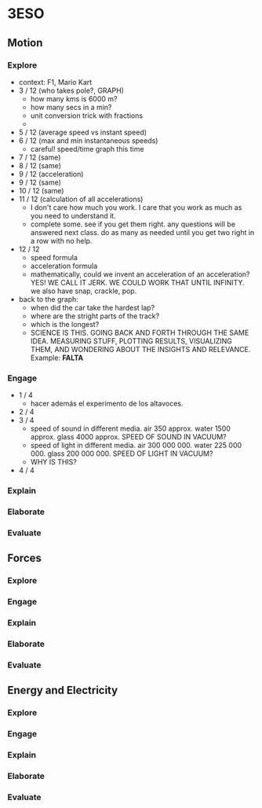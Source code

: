 # 3ESO

## Motion

### Explore
- context: F1, Mario Kart
- 3 / 12 (who takes pole?, GRAPH)
    - how many kms is 6000 m?
    - how many secs in a min?
    - unit conversion trick with fractions
    - 
- 5 / 12 (average speed vs instant speed)
- 6 / 12 (max and min instantaneous speeds)
    - careful! speed/time graph this time
- 7 / 12 (same)
- 8 / 12 (same)
- 9 / 12 (acceleration)
- 9 / 12 (same)
- 10 / 12 (same)
- 11 / 12 (calculation of all accelerations)
    - I don't care how much you work. I care that you work as much as you need to understand it.
    - complete some. see if you get them right. any questions will be answered next class. do as many as needed until you get two right in a row with no help.
- 12 / 12
    - speed formula
    - acceleration formula
    - mathematically, could we invent an acceleration of an acceleration? YES! WE CALL IT JERK. WE COULD WORK THAT UNTIL INFINITY. we also have snap, crackle, pop.
- back to the graph:
    - when did the car take the hardest lap?
    - where are the stright parts of the track?
    - which is the longest?
    - SCIENCE IS THIS. GOING BACK AND FORTH THROUGH THE SAME IDEA. MEASURING STUFF, PLOTTING RESULTS, VISUALIZING THEM, AND WONDERING ABOUT THE INSIGHTS AND RELEVANCE. Example: **FALTA**

### Engage
- 1 / 4
    - hacer además el experimento de los altavoces.
- 2 / 4
- 3 / 4
    - speed of sound in different media. air 350 approx. water 1500 approx. glass 4000 approx. SPEED OF SOUND IN VACUUM?
    - speed of light in different media. air 300 000 000. water 225 000 000. glass 200 000 000. SPEED OF LIGHT IN VACUUM?
    - WHY IS THIS?
- 4 / 4

### Explain
### Elaborate
### Evaluate

## Forces

### Explore
### Engage
### Explain
### Elaborate
### Evaluate

## Energy and Electricity

### Explore
### Engage
### Explain
### Elaborate
### Evaluate